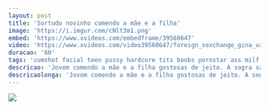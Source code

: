 ```yaml
---
layout: post
title: 'Sortudo novinho comendo a mãe e a filha'
image: 'https://i.imgur.com/cNlt3m1.png'
embed: 'https://www.xvideos.com/embedframe/39560647'
video: 'https://www.xvideos.com/video39560647/foreign_sexchange_gina_valentina_and_mercedes_carrera_and_jordi_el_nino_polla_moms_in_control_at_http_bit.ly_brazzersfull'
duracao: '60'
tags: 'cumshot facial teen pussy hardcore tits boobs pornstar ass milf blowjob threesome bigtits bigboobs bigass mom brazzers ginavalentina mercedescarrera'
descricao: 'Jovem comendo a mãe e a filha gostosas de jeito. A sogra safada começa a seduzir o jovem até ele fuder ela e ser pego pela namorada.'
descricaolonga: 'Jovem comendo a mãe e a filha gostosas de jeito. A sogra safada começa a seduzir o jovem até ele fuder ela e ser pego pela namorada. Assim que a namorada vê os dois fudendo, ela entra na diversão e começa a dar sua bucetinha também.'
---
```

<a href="{{ page.url | prepend: site.baseurl | prepend: site.url }}"><img src="{{ page.image }}" /></a>
